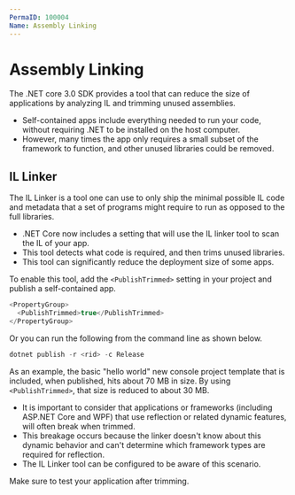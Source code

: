 ```yaml
---
PermaID: 100004
Name: Assembly Linking
---
```


# Assembly Linking

The .NET core 3.0 SDK provides a tool that can reduce the size of applications by analyzing IL and trimming unused assemblies.

 - Self-contained apps include everything needed to run your code, without requiring .NET to be installed on the host computer. 
 - However, many times the app only requires a small subset of the framework to function, and other unused libraries could be removed.

## IL Linker

The IL Linker is a tool one can use to only ship the minimal possible IL code and metadata that a set of programs might require to run as opposed to the full libraries.

 - .NET Core now includes a setting that will use the IL linker tool to scan the IL of your app. 
 - This tool detects what code is required, and then trims unused libraries. 
 - This tool can significantly reduce the deployment size of some apps.

To enable this tool, add the `<PublishTrimmed>` setting in your project and publish a self-contained app.

```csharp
<PropertyGroup>
  <PublishTrimmed>true</PublishTrimmed>
</PropertyGroup>
```

Or you can run the following from the command line as shown below.

```csharp
dotnet publish -r <rid> -c Release
```

As an example, the basic "hello world" new console project template that is included, when published, hits about 70 MB in size. By using `<PublishTrimmed>`, that size is reduced to about 30 MB.

 - It is important to consider that applications or frameworks (including ASP.NET Core and WPF) that use reflection or related dynamic features, will often break when trimmed. 
 - This breakage occurs because the linker doesn't know about this dynamic behavior and can't determine which framework types are required for reflection. 
 - The IL Linker tool can be configured to be aware of this scenario.

Make sure to test your application after trimming.